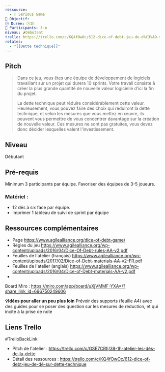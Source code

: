 ```yaml
---
ressource:
  - 🧩 Serious Game
🎯 Objectif: 
🕓 Durée: 🕓1h
👥 Participants: 3-n
niveau: 🌶️Débutant
trello: https://trello.com/c/KQ4fOwOc/612-dice-of-debt-jeu-de-d%C3%A9-sur-dette-technique
relates:
  - "[[Dette technique]]"
---
```

## Pitch

> Dans ce jeu, vous êtes une équipe de développement de logiciels travaillant sur un projet qui durera 10 sprints. Votre travail consiste à créer la plus grande quantité de nouvelle valeur logicielle d'ici la fin du projet.
>
> La dette technique peut réduire considérablement cette valeur. Heureusement, vous pouvez faire des choix qui réduiront la dette technique, et selon les mesures que vous mettez en œuvre, ils peuvent vous permettre de vous concentrer davantage sur la création de nouvelle valeur. Ces mesures ne sont pas gratuites, vous devez donc décider lesquelles valent l'investissement.

## Niveau

Débutant

## Pré-requis 

Minimum 3 participants par équipe.
Favoriser des équipes de 3-5 joueurs.

### Matériel : 

- 12 dés à six face par équipe.
- Imprimer 1 tableau de suivi de sprint par équipe

## Ressources complémentaires

- Page https://www.agilealliance.org/dice-of-debt-game/
- Règles du jeu https://www.agilealliance.org/wp-content/uploads/2016/04/Dice-Of-Debt-rules-AA-v2.pdf
- Feuilles de l'atelier (français) https://www.agilealliance.org/wp-content/uploads/2017/02/Dice-of-Debt-materials-AA-v2-FR.pdf
- Feuilles de l'atelier (anglais) https://www.agilealliance.org/wp-content/uploads/2016/04/Dice-of-Debt-materials-AA-v2.pdf
- 
Board Miro : https://miro.com/app/board/uXjVMMF-YXA=/?share_link_id=696750249606

**💡Idées pour aller un peu plus loin**
Prévoir des supports (feuille A4) avec des guides pour se poser des question sur les mesures de réduction, et qui incite à la prise de note

## Liens Trello 
#TrelloBackLink
- Pitch de l'atelier : https://trello.com/c/GSE7CRfj/38-1h-atelier-les-dés-de-la-dette
- Détail des ressources :  https://trello.com/c/KQ4fOwOc/612-dice-of-debt-jeu-de-dé-sur-dette-technique